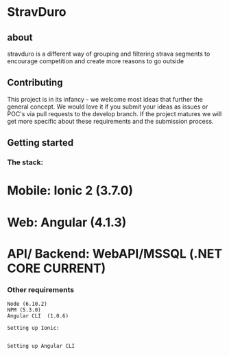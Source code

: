 # StravDuro
## about
stravduro is a different way of grouping and filtering strava segments to encourage competition and create more reasons to go outside

## Contributing
  This project is in its infancy - we welcome most ideas that further the general concept.  We would love it if you submit your ideas as issues or POC's via pull requests to the develop branch.  If the project matures we will get more specific about these requirements and the submission process.
  
## Getting started
  ### The stack:
  
  # Mobile: Ionic 2 (3.7.0)
  # Web: Angular (4.1.3) 
  # API/ Backend: WebAPI/MSSQL (.NET CORE CURRENT)
  
  ### Other requirements
    Node (6.10.2)
    NPM (5.3.0)
    Angular CLI  (1.0.6)  
    
    Setting up Ionic:
      
      
    Setting up Angular CLI
